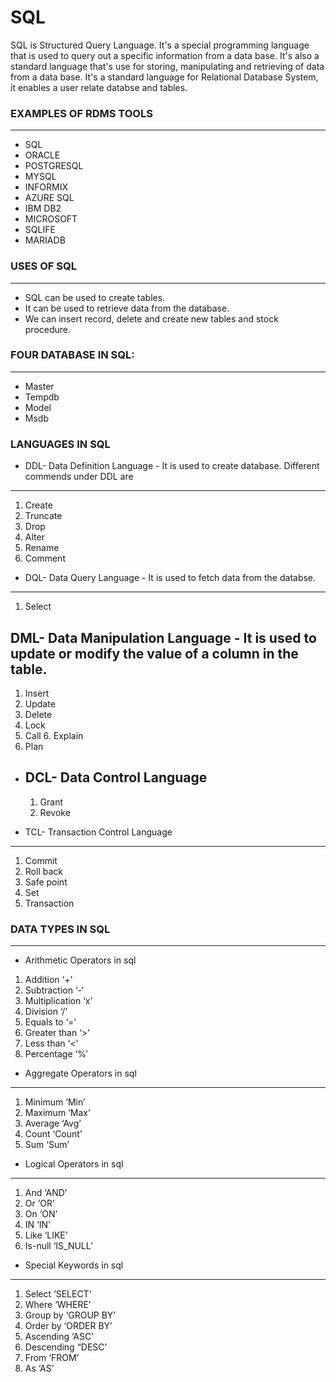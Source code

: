 # SQL
SQL is Structured Query Language. It's a special programming language that is used to query out a specific information from a data base.  It's also a standard language that's use for storing, manipulating and retrieving of data from a data base. It's a standard language for Relational Database System, it enables a user relate databse and tables.

### EXAMPLES OF RDMS TOOLS
---------------------------------
- SQL
- ORACLE
- POSTGRESQL
- MYSQL
- INFORMIX
- AZURE SQL
- IBM DB2
- MICROSOFT
- SQLIFE
- MARIADB

### USES OF SQL
------------
- SQL can be used to create tables.
- It can be used to retrieve data from the database.
- We can insert record, delete and create new tables and stock procedure.
  
### FOUR DATABASE IN SQL:
--------------------------------
-	Master
-	Tempdb
- Model
- Msdb
  
### LANGUAGES IN SQL
- DDL- Data Definition Language - It is used to create database. Different commends under DDL are
-----------------------------------
  1. Create
  2. Truncate
  3. Drop
  4. Alter
  5. Rename
  5. Comment
     
- DQL- Data Query Language - It is used to fetch data from the databse.
---------------------------------
  1. Select
    
  DML- Data Manipulation Language - It is used to update or modify the value of a column in the table.
  -------------------------------------------
  1. Insert
  2. Update
  3. Delete
  4. Lock
  5. Call
	6. Explain
  7. Plan
 
- DCL- Data Control Language
  ----------------------------------
  1. Grant
  2. Revoke
 
-	TCL- Transaction Control Language
--------------------------
  1. Commit
  2. Roll back
  3. Safe point
  4. Set
  5. Transaction

###	DATA TYPES IN SQL
--------------------------------------
- Arithmetic Operators in sql	
1. Addition ‘+’
2. Subtraction  ‘-‘
3. Multiplication ‘x’
4. Division ‘/’
5. Equals to ‘=’
6. Greater than ‘>’
7. Less than ‘<’
8. Percentage ‘%’
  
- Aggregate Operators in sql
------------------------
  1. Minimum ‘Min’
  2. Maximum ‘Max’
  3. Average ‘Avg’
  4. Count ‘Count’
  5. Sum ‘Sum’

-	Logical Operators in sql
-----------------------------------  
1. And ‘AND’
2. Or ‘OR’
3. On ‘ON’
4. IN ‘IN’
5. Like ‘LIKE’
6. Is-null ‘IS_NULL’

- Special Keywords in sql
-----------------------------------
1. Select ‘SELECT’
2. Where ‘WHERE’
3. Group by ‘GROUP BY’
4. Order by ‘ORDER BY’
5. Ascending ‘ASC’
6. Descending “DESC’
7. From ‘FROM’
8. As ‘AS’

